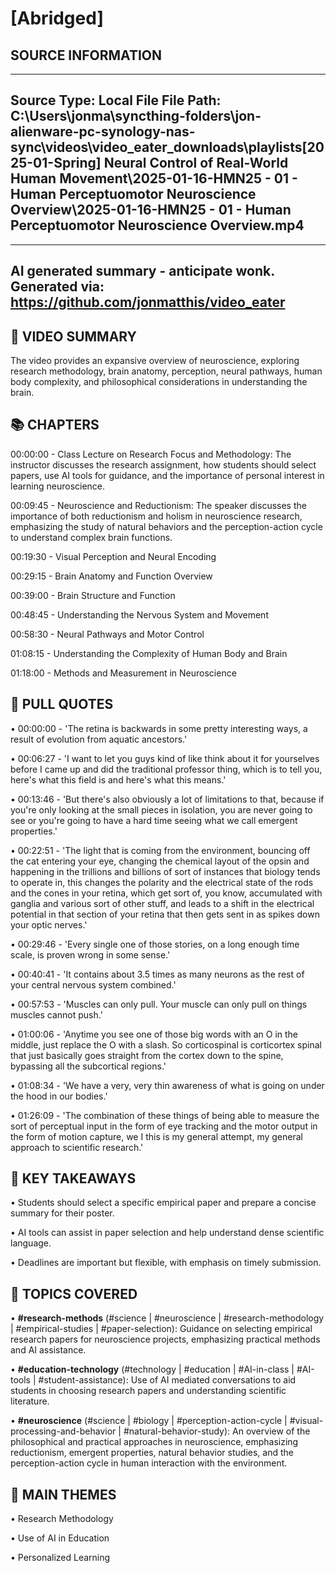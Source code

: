 # [Abridged] 

## SOURCE INFORMATION
--------------------------------------------------
Source Type: Local File
File Path: C:\Users\jonma\syncthing-folders\jon-alienware-pc-synology-nas-sync\videos\video_eater_downloads\playlists\[2025-01-Spring] Neural Control of Real-World Human Movement\2025-01-16-HMN25 - 01 - Human Perceptuomotor Neuroscience Overview\2025-01-16-HMN25 - 01 - Human Perceptuomotor Neuroscience Overview.mp4
--------------------------------------------------



    
---
AI generated summary - anticipate wonk.
Generated via: https://github.com/jonmatthis/video_eater
---


📝 VIDEO SUMMARY
--------------------------------------------------
The video provides an expansive overview of neuroscience, exploring research methodology, brain anatomy, perception, neural pathways, human body complexity, and philosophical considerations in understanding the brain.

📚 CHAPTERS
--------------------------------------------------

00:00:00 - Class Lecture on Research Focus and Methodology:
 The instructor discusses the research assignment, how students should select papers, use AI tools for guidance, and the importance of personal interest in learning neuroscience.

00:09:45 - Neuroscience and Reductionism:
 The speaker discusses the importance of both reductionism and holism in neuroscience research, emphasizing the study of natural behaviors and the perception-action cycle to understand complex brain functions.

00:19:30 - Visual Perception and Neural Encoding

00:29:15 - Brain Anatomy and Function Overview

00:39:00 - Brain Structure and Function

00:48:45 - Understanding the Nervous System and Movement

00:58:30 - Neural Pathways and Motor Control

01:08:15 - Understanding the Complexity of Human Body and Brain

01:18:00 - Methods and Measurement in Neuroscience


💬 PULL QUOTES
--------------------------------------------------

• 00:00:00 - 'The retina is backwards in some pretty interesting ways, a result of evolution from aquatic ancestors.'

• 00:06:27 - 'I want to let you guys kind of like think about it for yourselves before I came up and did the traditional professor thing, which is to tell you, here's what this field is and here's what this means.'

• 00:13:46 - 'But there's also obviously a lot of limitations to that, because if you're only looking at the small pieces in isolation, you are never going to see or you're going to have a hard time seeing what we call emergent properties.'

• 00:22:51 - 'The light that is coming from the environment, bouncing off the cat entering your eye, changing the chemical layout of the opsin and happening in the trillions and billions of sort of instances that biology tends to operate in, this changes the polarity and the electrical state of the rods and the cones in your retina, which get sort of, you know, accumulated with ganglia and various sort of other stuff, and leads to a shift in the electrical potential in that section of your retina that then gets sent in as spikes down your optic nerves.'

• 00:29:46 - 'Every single one of those stories, on a long enough time scale, is proven wrong in some sense.'

• 00:40:41 - 'It contains about 3.5 times as many neurons as the rest of your central nervous system combined.'

• 00:57:53 - 'Muscles can only pull. Your muscle can only pull on things muscles cannot push.'

• 01:00:06 - 'Anytime you see one of those big words with an O in the middle, just replace the O with a slash. So corticospinal is corticortex spinal that just basically goes straight from the cortex down to the spine, bypassing all the subcortical regions.'

• 01:08:34 - 'We have a very, very thin awareness of what is going on under the hood in our bodies.'

• 01:26:09 - 'The combination of these things of being able to measure the sort of perceptual input in the form of eye tracking and the motor output in the form of motion capture, we I this is my general attempt, my general approach to scientific research.'


🎯 KEY TAKEAWAYS
--------------------------------------------------

• Students should select a specific empirical paper and prepare a concise summary for their poster.

• AI tools can assist in paper selection and help understand dense scientific language.

• Deadlines are important but flexible, with emphasis on timely submission.

🤔 TOPICS COVERED
--------------------------------------------------

• **#research-methods**
 	(#science | #neuroscience | #research-methodology | #empirical-studies | #paper-selection):
		 Guidance on selecting empirical research papers for neuroscience projects, emphasizing practical methods and AI assistance.

• **#education-technology**
 	(#technology | #education | #AI-in-class | #AI-tools | #student-assistance):
		 Use of AI mediated conversations to aid students in choosing research papers and understanding scientific literature.

• **#neuroscience**
 	(#science | #biology | #perception-action-cycle | #visual-processing-and-behavior | #natural-behavior-study):
		 An overview of the philosophical and practical approaches in neuroscience, emphasizing reductionism, emergent properties, natural behavior studies, and the perception-action cycle in human interaction with the environment.


💭 MAIN THEMES
--------------------------------------------------

• Research Methodology

• Use of AI in Education

• Personalized Learning
